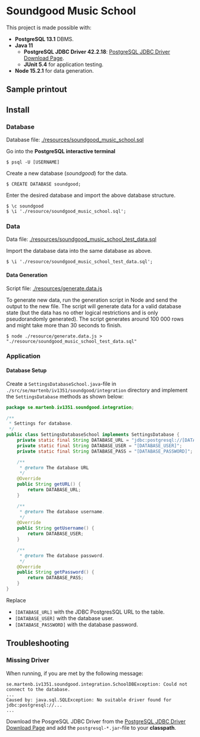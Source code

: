 # Soundgood Music School
This project is made possible with:
* **PostgreSQL 13.1** DBMS.
* **Java 11**
  * **PostgreSQL JDBC Driver 42.2.18**: 
    [PostgreSQL JDBC Driver Download Page](https://jdbc.postgresql.org/download.html).
  * **JUnit 5.4** for application testing.
* **Node 15.2.1** for data generation.

## Sample printout


## Install
### Database

Database file:
[./resources/soundgood_music_school.sql](https://github.com/martenb-se/IV1351-soundgood/blob/master/resource/soundgood_music_school.sql)

Go into the **PostgreSQL interactive terminal**
```
$ psql -U [USERNAME]
```
Create a new database (_soundgood_) for the data.
```
$ CREATE DATABASE soundgood;
```
Enter the desired database and import the above database structure.
```
$ \c soundgood
$ \i './resource/soundgood_music_school.sql';
```

### Data
Data file:
[./resources/soundgood_music_school_test_data.sql](https://github.com/martenb-se/IV1351-soundgood/blob/master/resource/soundgood_music_school_test_data.sql)

Import the database data into the same database as above.
```
$ \i './resource/soundgood_music_school_test_data.sql';
```

#### Data Generation
Script file: 
[./resources/generate.data.js](https://github.com/martenb-se/IV1351-soundgood/blob/master/resource/generate.data.js)

To generate new data, run the generation script in Node and send the output to the new file. 
The script will generate data for a valid database state (but the data has no other logical 
restrictions and is only pseudorandomly generated). The script generates around 100 000 rows 
and might take more than 30 seconds to finish.
```
$ node ./resource/generate.data.js > "./resource/soundgood_music_school_test_data.sql"
```

### Application
#### Database Setup
Create a `SettingsDatabaseSchool.java`-file in `./src/se/martenb/iv1351/soundgood/integration` directory and 
implement the `SettingsDatabase` methods as shown below:
```java
package se.martenb.iv1351.soundgood.integration;

/**
 * Settings for database.
 */
public class SettingsDatabaseSchool implements SettingsDatabase {
    private static final String DATABASE_URL = "jdbc:postgresql://[DATABASE_URL]";
    private static final String DATABASE_USER = "[DATABASE_USER]";
    private static final String DATABASE_PASS = "[DATABASE_PASSWORD]";

    /**
     * @return The database URL
     */
    @Override
    public String getURL() {
        return DATABASE_URL;
    }

    /**
     * @return The database username.
     */
    @Override
    public String getUsername() {
        return DATABASE_USER;
    }

    /**
     * @return The database password.
     */
    @Override
    public String getPassword() {
        return DATABASE_PASS;
    }
}
```

Replace 
- `[DATABASE_URL]` with the JDBC PostgresSQL URL to the table.
- `[DATABASE_USER]` with the database user.
- `[DATABASE_PASSWORD]` with the database password.

## Troubleshooting
### Missing Driver
When running, if you are met by the following message:
``` 
se.martenb.iv1351.soundgood.integration.SchoolDBException: Could not connect to the database.
...
Caused by: java.sql.SQLException: No suitable driver found for jdbc:postgresql://...
...
```
Download the PosgreSQL JDBC Driver from the 
[PostgreSQL JDBC Driver Download Page](https://jdbc.postgresql.org/download.html) and add the `postgresql-*.jar`-file 
to your **classpath**.